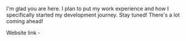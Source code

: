 I'm glad you are here. I plan to put my work experience and how I specifically started my development journey.
Stay tuned! There's a lot coming ahead!

Website link - 
